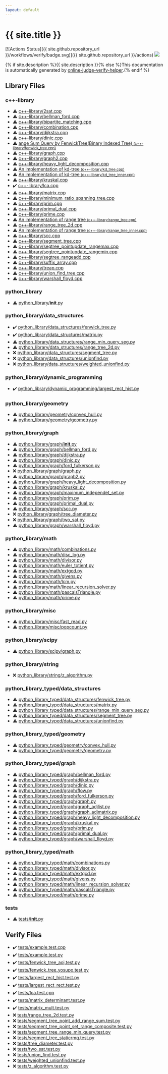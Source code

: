 ```yaml
---
layout: default
---
```


<!-- mathjax config similar to math.stackexchange -->
<script type="text/javascript" async
  src="https://cdnjs.cloudflare.com/ajax/libs/mathjax/2.7.5/MathJax.js?config=TeX-MML-AM_CHTML">
</script>
<script type="text/x-mathjax-config">
  MathJax.Hub.Config({
    TeX: { equationNumbers: { autoNumber: "AMS" }},
    tex2jax: {
      inlineMath: [ ['$','$'] ],
      processEscapes: true
    },
    "HTML-CSS": { matchFontHeight: false },
    displayAlign: "left",
    displayIndent: "2em"
  });
</script>

<script type="text/javascript" src="https://cdnjs.cloudflare.com/ajax/libs/jquery/3.4.1/jquery.min.js"></script>
<script src="https://cdn.jsdelivr.net/npm/jquery-balloon-js@1.1.2/jquery.balloon.min.js" integrity="sha256-ZEYs9VrgAeNuPvs15E39OsyOJaIkXEEt10fzxJ20+2I=" crossorigin="anonymous"></script>
<script type="text/javascript" src="assets/js/copy-button.js"></script>
<link rel="stylesheet" href="assets/css/copy-button.css" />


# {{ site.title }}

[![Actions Status]({{ site.github.repository_url }}/workflows/verify/badge.svg)]({{ site.github.repository_url }}/actions)
<a href="{{ site.github.repository_url }}"><img src="https://img.shields.io/github/last-commit/{{ site.github.owner_name }}/{{ site.github.repository_name }}" /></a>

{% if site.description %}{{ site.description }}{% else %}This documentation is automatically generated by <a href="https://github.com/kmyk/online-judge-verify-helper">online-judge-verify-helper</a>.{% endif %}

## Library Files

<div id="97d0d85922e0aae2441e69f2870930aa"></div>

### c++-library

* :warning: <a href="library/c++-library/2sat.cpp.html">c++-library/2sat.cpp</a>
* :warning: <a href="library/c++-library/bellman_ford.cpp.html">c++-library/bellman_ford.cpp</a>
* :warning: <a href="library/c++-library/bipartite_matching.cpp.html">c++-library/bipartite_matching.cpp</a>
* :warning: <a href="library/c++-library/combination.cpp.html">c++-library/combination.cpp</a>
* :warning: <a href="library/c++-library/dijkstra.cpp.html">c++-library/dijkstra.cpp</a>
* :warning: <a href="library/c++-library/dinic.cpp.html">c++-library/dinic.cpp</a>
* :warning: <a href="library/c++-library/fenwick_tree.cpp.html">ange Sum Query by FenwickTree(Binary Indexed Tree) <small>(c++-library/fenwick_tree.cpp)</small></a>
* :warning: <a href="library/c++-library/graph.cpp.html">c++-library/graph.cpp</a>
* :warning: <a href="library/c++-library/graph2.cpp.html">c++-library/graph2.cpp</a>
* :warning: <a href="library/c++-library/heavy_light_decomposition.cpp.html">c++-library/heavy_light_decomposition.cpp</a>
* :warning: <a href="library/c++-library/kd_tree.cpp.html">An implementation of kd-tree <small>(c++-library/kd_tree.cpp)</small></a>
* :warning: <a href="library/c++-library/kd_tree_inner.cpp.html">An implementation of kd-tree <small>(c++-library/kd_tree_inner.cpp)</small></a>
* :warning: <a href="library/c++-library/kruskal.cpp.html">c++-library/kruskal.cpp</a>
* :heavy_check_mark: <a href="library/c++-library/lca.cpp.html">c++-library/lca.cpp</a>
* :warning: <a href="library/c++-library/matrix.cpp.html">c++-library/matrix.cpp</a>
* :warning: <a href="library/c++-library/minimum_ratio_spanning_tree.cpp.html">c++-library/minimum_ratio_spanning_tree.cpp</a>
* :warning: <a href="library/c++-library/prim.cpp.html">c++-library/prim.cpp</a>
* :warning: <a href="library/c++-library/primal_dual.cpp.html">c++-library/primal_dual.cpp</a>
* :warning: <a href="library/c++-library/prime.cpp.html">c++-library/prime.cpp</a>
* :warning: <a href="library/c++-library/range_tree.cpp.html">An implementation of range tree <small>(c++-library/range_tree.cpp)</small></a>
* :warning: <a href="library/c++-library/range_tree_2d.cpp.html">c++-library/range_tree_2d.cpp</a>
* :warning: <a href="library/c++-library/range_tree_inner.cpp.html">An implementation of range tree <small>(c++-library/range_tree_inner.cpp)</small></a>
* :warning: <a href="library/c++-library/scc.cpp.html">c++-library/scc.cpp</a>
* :warning: <a href="library/c++-library/segment_tree.cpp.html">c++-library/segment_tree.cpp</a>
* :warning: <a href="library/c++-library/segtree_pointupdate_rangemax.cpp.html">c++-library/segtree_pointupdate_rangemax.cpp</a>
* :warning: <a href="library/c++-library/segtree_pointupdate_rangemin.cpp.html">c++-library/segtree_pointupdate_rangemin.cpp</a>
* :warning: <a href="library/c++-library/segtree_rangeadd.cpp.html">c++-library/segtree_rangeadd.cpp</a>
* :warning: <a href="library/c++-library/suffix_array.cpp.html">c++-library/suffix_array.cpp</a>
* :warning: <a href="library/c++-library/treap.cpp.html">c++-library/treap.cpp</a>
* :warning: <a href="library/c++-library/union_find_tree.cpp.html">c++-library/union_find_tree.cpp</a>
* :warning: <a href="library/c++-library/warshall_floyd.cpp.html">c++-library/warshall_floyd.cpp</a>


<div id="b459ba9a518a9515299d3a04822af451"></div>

### python_library

* :warning: <a href="library/python_library/__init__.py.html">python_library/__init__.py</a>


<div id="4f7277da04114aac533381a4614f94a3"></div>

### python_library/data_structures

* :heavy_check_mark: <a href="library/python_library/data_structures/fenwick_tree.py.html">python_library/data_structures/fenwick_tree.py</a>
* :heavy_check_mark: <a href="library/python_library/data_structures/matrix.py.html">python_library/data_structures/matrix.py</a>
* :warning: <a href="library/python_library/data_structures/range_min_query_seg.py.html">python_library/data_structures/range_min_query_seg.py</a>
* :warning: <a href="library/python_library/data_structures/range_tree_2d.py.html">python_library/data_structures/range_tree_2d.py</a>
* :x: <a href="library/python_library/data_structures/segment_tree.py.html">python_library/data_structures/segment_tree.py</a>
* :x: <a href="library/python_library/data_structures/unionfind.py.html">python_library/data_structures/unionfind.py</a>
* :x: <a href="library/python_library/data_structures/weighted_unionfind.py.html">python_library/data_structures/weighted_unionfind.py</a>


<div id="aa415874213902fc17e0d0a11c5743d4"></div>

### python_library/dynamic_programming

* :heavy_check_mark: <a href="library/python_library/dynamic_programming/largest_rect_hist.py.html">python_library/dynamic_programming/largest_rect_hist.py</a>


<div id="bb1189d107afaf50a8d799c22c656ecc"></div>

### python_library/geometry

* :warning: <a href="library/python_library/geometry/convex_hull.py.html">python_library/geometry/convex_hull.py</a>
* :warning: <a href="library/python_library/geometry/geometry.py.html">python_library/geometry/geometry.py</a>


<div id="7e80885bc8a78dc63feed9f40126ba0e"></div>

### python_library/graph

* :warning: <a href="library/python_library/graph/__init__.py.html">python_library/graph/__init__.py</a>
* :warning: <a href="library/python_library/graph/bellman_ford.py.html">python_library/graph/bellman_ford.py</a>
* :warning: <a href="library/python_library/graph/dijkstra.py.html">python_library/graph/dijkstra.py</a>
* :warning: <a href="library/python_library/graph/dinic.py.html">python_library/graph/dinic.py</a>
* :warning: <a href="library/python_library/graph/ford_fulkerson.py.html">python_library/graph/ford_fulkerson.py</a>
* :x: <a href="library/python_library/graph/graph.py.html">python_library/graph/graph.py</a>
* :warning: <a href="library/python_library/graph/graph2.py.html">python_library/graph/graph2.py</a>
* :warning: <a href="library/python_library/graph/heavy_light_decomposition.py.html">python_library/graph/heavy_light_decomposition.py</a>
* :warning: <a href="library/python_library/graph/kruskal.py.html">python_library/graph/kruskal.py</a>
* :warning: <a href="library/python_library/graph/maximum_independet_set.py.html">python_library/graph/maximum_independet_set.py</a>
* :warning: <a href="library/python_library/graph/prim.py.html">python_library/graph/prim.py</a>
* :warning: <a href="library/python_library/graph/primal_dual.py.html">python_library/graph/primal_dual.py</a>
* :warning: <a href="library/python_library/graph/scc.py.html">python_library/graph/scc.py</a>
* :x: <a href="library/python_library/graph/tree_diameter.py.html">python_library/graph/tree_diameter.py</a>
* :x: <a href="library/python_library/graph/two_sat.py.html">python_library/graph/two_sat.py</a>
* :warning: <a href="library/python_library/graph/warshall_floyd.py.html">python_library/graph/warshall_floyd.py</a>


<div id="fcc812ea527936762e2a2536e11e6960"></div>

### python_library/math

* :warning: <a href="library/python_library/math/combinations.py.html">python_library/math/combinations.py</a>
* :warning: <a href="library/python_library/math/disc_log.py.html">python_library/math/disc_log.py</a>
* :warning: <a href="library/python_library/math/divisor.py.html">python_library/math/divisor.py</a>
* :warning: <a href="library/python_library/math/euler_totient.py.html">python_library/math/euler_totient.py</a>
* :warning: <a href="library/python_library/math/extgcd.py.html">python_library/math/extgcd.py</a>
* :warning: <a href="library/python_library/math/givens.py.html">python_library/math/givens.py</a>
* :warning: <a href="library/python_library/math/lcm.py.html">python_library/math/lcm.py</a>
* :warning: <a href="library/python_library/math/linear_recursion_solver.py.html">python_library/math/linear_recursion_solver.py</a>
* :warning: <a href="library/python_library/math/pascalsTriangle.py.html">python_library/math/pascalsTriangle.py</a>
* :warning: <a href="library/python_library/math/prime.py.html">python_library/math/prime.py</a>


<div id="b234f801618f71357e46912cecf08ace"></div>

### python_library/misc

* :warning: <a href="library/python_library/misc/fast_read.py.html">python_library/misc/fast_read.py</a>
* :warning: <a href="library/python_library/misc/popcount.py.html">python_library/misc/popcount.py</a>


<div id="f7e10c1794a092536156da086f3daa35"></div>

### python_library/scipy

* :warning: <a href="library/python_library/scipy/graph.py.html">python_library/scipy/graph.py</a>


<div id="a280567310207d0ec287bcfac252dc53"></div>

### python_library/string

* :x: <a href="library/python_library/string/z_algorithm.py.html">python_library/string/z_algorithm.py</a>


<div id="1bd6c8bcf0a034068d4ecd4538188ccf"></div>

### python_library_typed/data_structures

* :warning: <a href="library/python_library_typed/data_structures/fenwick_tree.py.html">python_library_typed/data_structures/fenwick_tree.py</a>
* :warning: <a href="library/python_library_typed/data_structures/matrix.py.html">python_library_typed/data_structures/matrix.py</a>
* :warning: <a href="library/python_library_typed/data_structures/range_min_query_seg.py.html">python_library_typed/data_structures/range_min_query_seg.py</a>
* :warning: <a href="library/python_library_typed/data_structures/segment_tree.py.html">python_library_typed/data_structures/segment_tree.py</a>
* :warning: <a href="library/python_library_typed/data_structures/unionfind.py.html">python_library_typed/data_structures/unionfind.py</a>


<div id="8f04bd9e27216e5afe99d60f70335c05"></div>

### python_library_typed/geometry

* :warning: <a href="library/python_library_typed/geometry/convex_hull.py.html">python_library_typed/geometry/convex_hull.py</a>
* :warning: <a href="library/python_library_typed/geometry/geometry.py.html">python_library_typed/geometry/geometry.py</a>


<div id="2a7e3e97022ce18b59747afed7368880"></div>

### python_library_typed/graph

* :warning: <a href="library/python_library_typed/graph/bellman_ford.py.html">python_library_typed/graph/bellman_ford.py</a>
* :warning: <a href="library/python_library_typed/graph/dijkstra.py.html">python_library_typed/graph/dijkstra.py</a>
* :warning: <a href="library/python_library_typed/graph/dinic.py.html">python_library_typed/graph/dinic.py</a>
* :warning: <a href="library/python_library_typed/graph/flow.py.html">python_library_typed/graph/flow.py</a>
* :warning: <a href="library/python_library_typed/graph/ford_fulkerson.py.html">python_library_typed/graph/ford_fulkerson.py</a>
* :warning: <a href="library/python_library_typed/graph/graph.py.html">python_library_typed/graph/graph.py</a>
* :warning: <a href="library/python_library_typed/graph/graph_adjlist.py.html">python_library_typed/graph/graph_adjlist.py</a>
* :warning: <a href="library/python_library_typed/graph/graph_adjmatrix.py.html">python_library_typed/graph/graph_adjmatrix.py</a>
* :warning: <a href="library/python_library_typed/graph/heavy_light_decomposition.py.html">python_library_typed/graph/heavy_light_decomposition.py</a>
* :warning: <a href="library/python_library_typed/graph/kruskal.py.html">python_library_typed/graph/kruskal.py</a>
* :warning: <a href="library/python_library_typed/graph/prim.py.html">python_library_typed/graph/prim.py</a>
* :warning: <a href="library/python_library_typed/graph/primal_dual.py.html">python_library_typed/graph/primal_dual.py</a>
* :warning: <a href="library/python_library_typed/graph/warshall_floyd.py.html">python_library_typed/graph/warshall_floyd.py</a>


<div id="769bec8a7401b9ea69076e29f833e3d2"></div>

### python_library_typed/math

* :warning: <a href="library/python_library_typed/math/combinations.py.html">python_library_typed/math/combinations.py</a>
* :warning: <a href="library/python_library_typed/math/divisor.py.html">python_library_typed/math/divisor.py</a>
* :warning: <a href="library/python_library_typed/math/extgcd.py.html">python_library_typed/math/extgcd.py</a>
* :warning: <a href="library/python_library_typed/math/givens.py.html">python_library_typed/math/givens.py</a>
* :warning: <a href="library/python_library_typed/math/linear_recursion_solver.py.html">python_library_typed/math/linear_recursion_solver.py</a>
* :warning: <a href="library/python_library_typed/math/pascalsTriangle.py.html">python_library_typed/math/pascalsTriangle.py</a>
* :warning: <a href="library/python_library_typed/math/prime.py.html">python_library_typed/math/prime.py</a>


<div id="b61a6d542f9036550ba9c401c80f00ef"></div>

### tests

* :warning: <a href="library/tests/__init__.py.html">tests/__init__.py</a>


## Verify Files

* :heavy_check_mark: <a href="verify/tests/example.test.cpp.html">tests/example.test.cpp</a>
* :heavy_check_mark: <a href="verify/tests/example.test.py.html">tests/example.test.py</a>
* :heavy_check_mark: <a href="verify/tests/fenwick_tree_aoj.test.py.html">tests/fenwick_tree_aoj.test.py</a>
* :heavy_check_mark: <a href="verify/tests/fenwick_tree_yosupo.test.py.html">tests/fenwick_tree_yosupo.test.py</a>
* :heavy_check_mark: <a href="verify/tests/largest_rect_hist.test.py.html">tests/largest_rect_hist.test.py</a>
* :heavy_check_mark: <a href="verify/tests/largest_rect_rect.test.py.html">tests/largest_rect_rect.test.py</a>
* :heavy_check_mark: <a href="verify/tests/lca.test.cpp.html">tests/lca.test.cpp</a>
* :heavy_check_mark: <a href="verify/tests/matrix_determinant.test.py.html">tests/matrix_determinant.test.py</a>
* :heavy_check_mark: <a href="verify/tests/matrix_mult.test.py.html">tests/matrix_mult.test.py</a>
* :x: <a href="verify/tests/range_tree_2d.test.py.html">tests/range_tree_2d.test.py</a>
* :x: <a href="verify/tests/segment_tree_point_add_range_sum.test.py.html">tests/segment_tree_point_add_range_sum.test.py</a>
* :x: <a href="verify/tests/segment_tree_point_set_range_composite.test.py.html">tests/segment_tree_point_set_range_composite.test.py</a>
* :x: <a href="verify/tests/segment_tree_range_min_query.test.py.html">tests/segment_tree_range_min_query.test.py</a>
* :x: <a href="verify/tests/segment_tree_staticrmq.test.py.html">tests/segment_tree_staticrmq.test.py</a>
* :x: <a href="verify/tests/tree_diameter.test.py.html">tests/tree_diameter.test.py</a>
* :x: <a href="verify/tests/two_sat.test.py.html">tests/two_sat.test.py</a>
* :x: <a href="verify/tests/union_find.test.py.html">tests/union_find.test.py</a>
* :x: <a href="verify/tests/weighted_unionfind.test.py.html">tests/weighted_unionfind.test.py</a>
* :x: <a href="verify/tests/z_algorithm.test.py.html">tests/z_algorithm.test.py</a>


